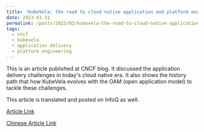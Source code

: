 ```yaml
---
title: 'KubeVela: the road to cloud native application and platform engineering'
date: 2023-03-31
permalink: /posts/2023/03/kubevela-the-road-to-cloud-native-application-and-platform-engineering/
tags:
  - cncf
  - kubevela
  - application delivery
  - platform engineering
---
```


This is an article published at CNCF blog. It discussed the application delivery challenges in today's cloud native era. It also shows the history path that how KubeVela evolves with the OAM (open application model) to tackle these challenges.

This article is translated and posted on InfoQ as well.

[Article Link](https://www.cncf.io/blog/2023/03/31/kubevela-the-road-to-cloud-native-application-and-platform-engineering/)

[Chinese Article Link](https://xie.infoq.cn/article/7366952d9397f24a9a82e8c81)